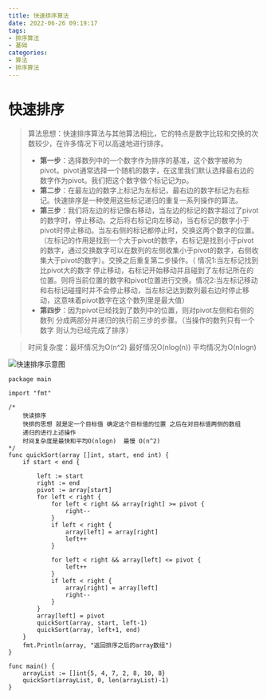 ```yaml
---
title: 快速排序算法
date: 2022-06-26 09:19:17
tags:
- 排序算法
- 基础
categories:
- 算法
- 排序算法
---
```

# 快速排序

> 算法思想：快速排序算法与其他算法相比，它的特点是数字比较和交换的次数较少，在许多情况下可以高速地进行排序。
> 
> - **第一步**：选择数列中的一个数字作为排序的基准，这个数字被称为pivot。pivot通常选择一个随机的数字，在这里我们默认选择最右边的数字作为pivot。我们把这个数字做个标记记为p。
> - **第二步**：在最左边的数字上标记为左标记，最右边的数字标记为右标记。快速排序是一种使用这些标记递归的重复一系列操作的算法。
> - **第三步**：我们将左边的标记像右移动，当左边的标记的数字超过了pivot的数字时，停止移动。之后将右标记向左移动，当右标记的数字小于pivot时停止移动。当左右侧的标记都停止时，交换这两个数字的位置。（左标记的作用是找到一个大于pivot的数字，右标记是找到小于pivot的数字，通过交换数字可以在数列的左侧收集小于pivot的数字，右侧收集大于pivot的数字）。交换之后重复第二步操作。（ 情况1:当左标记找到比pivot大的数字 停止移动，右标记开始移动并且碰到了左标记所在的位置。则将当前位置的数字和pivot位置进行交换。情况2:当左标记移动和右标记碰撞时并不会停止移动，当左标记达到数列最右边时停止移动，这意味着pivot数字在这个数列里是最大值）
> - **第四步**：因为pivot已经找到了数列中的位置，则对pivot左侧和右侧的数列 分成两部分并递归的执行前三步的步骤。（当操作的数列只有一个数字 则认为已经完成了排序）

> 时间复杂度：最坏情况为O(n^2) 最好情况O(nlog(n)) 平均情况为O(nlogn)
> 

![快速排序示意图](http://pic.xishng.top/img/202201171540228.gif)

```golang
package main

import "fmt"

/*
	快读排序
	快排的思想 就是定一个目标值 确定这个目标值的位置 之后在对目标值两侧的数组
	递归的进行上述操作
	时间复杂度是最快和平均O(nlogn)  最慢 O(n^2)
*/
func quickSort(array []int, start, end int) {
	if start < end {

		left := start
		right := end
		pivot := array[start]
		for left < right {
			for left < right && array[right] >= pivot {
				right--
			}
			if left < right {
				array[left] = array[right]
				left++
			}

			for left < right && array[left] <= pivot {
				left++
			}
			if left < right {
				array[right] = array[left]
				right--
			}
		}
		array[left] = pivot
		quickSort(array, start, left-1)
		quickSort(array, left+1, end)
	}
	fmt.Println(array, "返回排序之后的array数组")
}

func main() {
	arrayList := []int{5, 4, 7, 2, 8, 10, 8}
	quickSort(arrayList, 0, len(arrayList)-1)
}

```